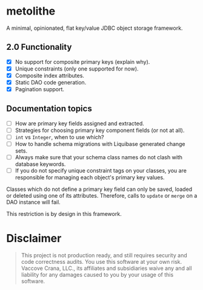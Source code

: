 # metolithe

A minimal, opinionated, flat key/value JDBC object storage framework.

## 2.0 Functionality

- [x] No support for composite primary keys (explain why).
- [x] Unique constraints (only one supported for now).
- [x] Composite index attributes.
- [x] Static DAO code generation.
- [x] Pagination support.

## Documentation topics

- [ ] How are primary key fields assigned and extracted.
- [ ] Strategies for choosing primary key component fields (or not at all).
- [ ] `int` vs `Integer`, when to use which?
- [ ] How to handle schema migrations with Liquibase generated change sets.
- [ ] Always make sure that your schema class names do not clash with database keywords.
- [ ] If you do not specify unique constraint tags on your classes, you are responsible for managing each object's primary key values.

Classes which do not define a primary key field can only be saved, loaded or deleted using one of its
attributes. Therefore, calls to `update` or `merge` on a DAO instance will fail.

This restriction is by design in this framework.

# Disclaimer

> This project is not production ready, and still requires security and code correctness audits. You use this
> software at your own risk. Vaccove Crana, LLC., its affiliates and subsidiaries waive any and all liability for any
> damages caused to you by your usage of this software.
